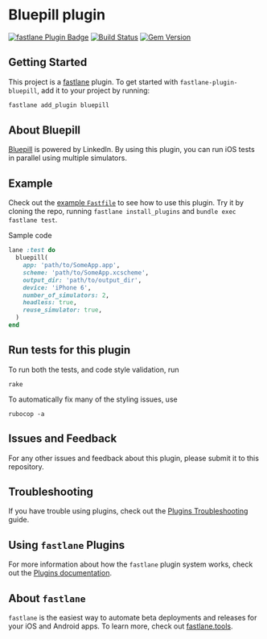 # Bluepill plugin

[![fastlane Plugin Badge](https://rawcdn.githack.com/fastlane/fastlane/master/fastlane/assets/plugin-badge.svg)](https://rubygems.org/gems/fastlane-plugin-bluepill)
[![Build Status](https://travis-ci.org/tbrand/fastlane-plugin-bluepill.svg?branch=master)](https://travis-ci.org/tbrand/fastlane-plugin-bluepill)
[![Gem Version](https://badge.fury.io/rb/fastlane-plugin-bluepill.svg)](https://badge.fury.io/rb/fastlane-plugin-bluepill)

## Getting Started

This project is a [fastlane](https://github.com/fastlane/fastlane) plugin. To get started with `fastlane-plugin-bluepill`, add it to your project by running:

```bash
fastlane add_plugin bluepill
```

## About Bluepill

[Bluepill](https://github.com/linkedin/bluepill) is powered by LinkedIn. By using this plugin, you can run iOS tests in parallel using multiple simulators.

## Example

Check out the [example `Fastfile`](fastlane/Fastfile) to see how to use this plugin. Try it by cloning the repo, running `fastlane install_plugins` and `bundle exec fastlane test`.

Sample code
```ruby
lane :test do
  bluepill(
    app: 'path/to/SomeApp.app',
    scheme: 'path/to/SomeApp.xcscheme',
    output_dir: 'path/to/output_dir',
    device: 'iPhone 6',
    number_of_simulators: 2,
    headless: true,
    reuse_simulator: true,
  )
end
```

## Run tests for this plugin

To run both the tests, and code style validation, run

```
rake
```

To automatically fix many of the styling issues, use
```
rubocop -a
```

## Issues and Feedback

For any other issues and feedback about this plugin, please submit it to this repository.

## Troubleshooting

If you have trouble using plugins, check out the [Plugins Troubleshooting](https://docs.fastlane.tools/plugins/plugins-troubleshooting/) guide.

## Using `fastlane` Plugins

For more information about how the `fastlane` plugin system works, check out the [Plugins documentation](https://docs.fastlane.tools/plugins/create-plugin/).

## About `fastlane`

`fastlane` is the easiest way to automate beta deployments and releases for your iOS and Android apps. To learn more, check out [fastlane.tools](https://fastlane.tools).
